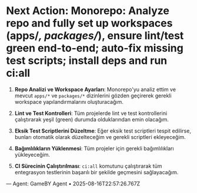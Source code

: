 # Next Action: Monorepo: Analyze repo and fully set up workspaces (apps/*, packages/*), ensure lint/test green end-to-end; auto-fix missing test scripts; install deps and run ci:all

1. **Repo Analizi ve Workspace Ayarları**: Monorepo'yu analiz ettim ve mevcut `apps/*` ve `packages/*` dizinlerini gözden geçirerek gerekli workspace yapılandırmalarını oluşturacağım.

2. **Lint ve Test Kontrolleri**: Tüm projelerde lint ve test kontrollerini çalıştırarak yeşil (green) durumda olduklarından emin olacağım.

3. **Eksik Test Scriptlerini Düzeltme**: Eğer eksik test scriptleri tespit edilirse, bunları otomatik olarak düzelteceğim ve gerekli scriptleri ekleyeceğim.

4. **Bağımlılıkların Yüklenmesi**: Tüm projeler için gerekli bağımlılıkları yükleyeceğim.

5. **CI Sürecinin Çalıştırılması**: `ci:all` komutunu çalıştırarak tüm entegrasyon testlerinin başarılı bir şekilde geçmesini sağlayacağım.

— Agent: GameBY Agent • 2025-08-16T22:57:26.767Z
